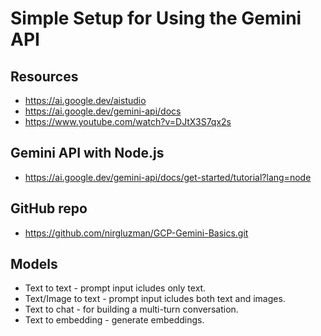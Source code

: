 # Simple Setup for Using the Gemini API

## Resources

- <https://ai.google.dev/aistudio>
- <https://ai.google.dev/gemini-api/docs>
- <https://www.youtube.com/watch?v=DJtX3S7qx2s>

## Gemini API with Node.js

- <https://ai.google.dev/gemini-api/docs/get-started/tutorial?lang=node>

## GitHub repo

- <https://github.com/nirgluzman/GCP-Gemini-Basics.git>

## Models

- Text to text - prompt input icludes only text.
- Text/Image to text - prompt input icludes both text and images.
- Text to chat - for building a multi-turn conversation.
- Text to embedding - generate embeddings.

